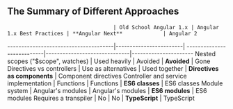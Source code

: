 ## The Summary of Different Approaches

                                      | Old School Angular 1.x | Angular 1.x Best Practices | **Angular Next**             | Angular 2
--------------------------------------|------------------------| ---------------------------|------------------------------|----------------------
Nested scopes ("$scope", watches)     | Used heavily           | Avoided                    | **Avoided**                  | Gone 
Directives vs controllers             | Use as alternatives    | Used together              | **Directives as components** | Component directives
Controller and service implementation | Functions              | Functions                  | **ES6 classes**              | ES6 classes
Module system                         | Angular's modules      | Angular's modules          | **ES6 modules**              | ES6 modules
Requires a transpiler                 | No                     | No                         | **TypeScript**               | TypeScript




